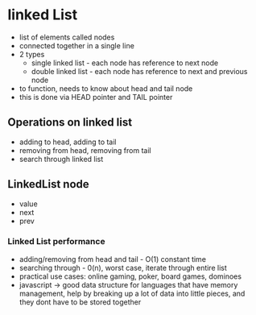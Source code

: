 # linked List

* list of elements called nodes 
* connected together in a single line
* 2 types 
    - single linked list    - each node has reference to next node
    - double linked list    - each node has reference to next and previous node
* to function, needs to know about head and tail node
* this is done via HEAD pointer and TAIL pointer

## Operations on linked list
* adding to head, adding to tail
* removing from head, removing from tail
* search through linked list

## LinkedList node
* value
* next
* prev

### Linked List performance
* adding/removing from head and tail - O(1) constant time
* searching through - 0(n), worst case, iterate through entire list
* practical use cases: online gaming, poker, board games, dominoes
* javascript -> good data structure for languages that have memory management, help by breaking up a lot of data into little pieces, and they dont have to be stored together
